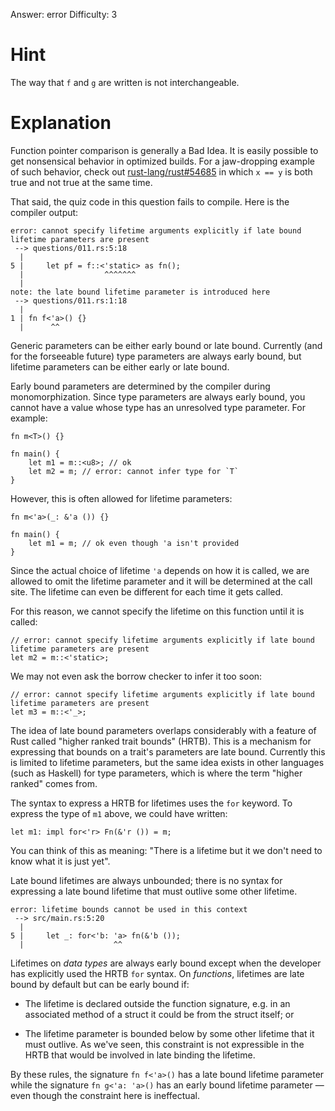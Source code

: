 Answer: error
Difficulty: 3

# Hint

The way that `f` and `g` are written is not interchangeable.

# Explanation

Function pointer comparison is generally a Bad Idea. It is easily possible to
get nonsensical behavior in optimized builds. For a jaw-dropping example of such
behavior, check out [rust-lang/rust#54685] in which `x == y` is both true and
not true at the same time.

[rust-lang/rust#54685]: https://github.com/rust-lang/rust/issues/54685

That said, the quiz code in this question fails to compile. Here is the compiler
output:

```
error: cannot specify lifetime arguments explicitly if late bound lifetime parameters are present
 --> questions/011.rs:5:18
  |
5 |     let pf = f::<'static> as fn();
  |                  ^^^^^^^
  |
note: the late bound lifetime parameter is introduced here
 --> questions/011.rs:1:18
  |
1 | fn f<'a>() {}
  |      ^^
```

Generic parameters can be either early bound or late bound. Currently (and for
the forseeable future) type parameters are always early bound, but lifetime
parameters can be either early or late bound.

Early bound parameters are determined by the compiler during monomorphization.
Since type parameters are always early bound, you cannot have a value whose
type has an unresolved type parameter. For example:

```
fn m<T>() {}

fn main() {
    let m1 = m::<u8>; // ok
    let m2 = m; // error: cannot infer type for `T`
}
```

However, this is often allowed for lifetime parameters:

```
fn m<'a>(_: &'a ()) {}

fn main() {
    let m1 = m; // ok even though 'a isn't provided
}
```

Since the actual choice of lifetime `'a` depends on how it is called, we are
allowed to omit the lifetime parameter and it will be determined at the call
site. The lifetime can even be different for each time it gets called.

For this reason, we cannot specify the lifetime on this function until it is
called:

```
// error: cannot specify lifetime arguments explicitly if late bound lifetime parameters are present
let m2 = m::<'static>;
```

We may not even ask the borrow checker to infer it too soon:

```
// error: cannot specify lifetime arguments explicitly if late bound lifetime parameters are present
let m3 = m::<'_>;
```

The idea of late bound parameters overlaps considerably with a feature of Rust
called "higher ranked trait bounds" (HRTB). This is a mechanism for expressing
that bounds on a trait's parameters are late bound. Currently this is limited to
lifetime parameters, but the same idea exists in other languages (such as
Haskell) for type parameters, which is where the term "higher ranked" comes
from.

The syntax to express a HRTB for lifetimes uses the `for` keyword. To express
the type of `m1` above, we could have written:

```
let m1: impl for<'r> Fn(&'r ()) = m;
```

You can think of this as meaning: "There is a lifetime but it we don't need to
know what it is just yet".

Late bound lifetimes are always unbounded; there is no syntax for expressing a
late bound lifetime that must outlive some other lifetime.

```
error: lifetime bounds cannot be used in this context
 --> src/main.rs:5:20
  |
5 |     let _: for<'b: 'a> fn(&'b ());
  |                    ^^
```

Lifetimes on _data types_ are always early bound except when the developer has
explicitly used the HRTB `for` syntax. On _functions_, lifetimes are late bound
by default but can be early bound if:

* The lifetime is declared outside the function signature, e.g. in an associated
  method of a struct it could be from the struct itself; or

* The lifetime parameter is bounded below by some other lifetime that it must
  outlive. As we've seen, this constraint is not expressible in the HRTB that
  would be involved in late binding the lifetime.

By these rules, the signature `fn f<'a>()` has a late bound lifetime parameter
while the signature `fn g<'a: 'a>()` has an early bound lifetime parameter —
even though the constraint here is ineffectual.
